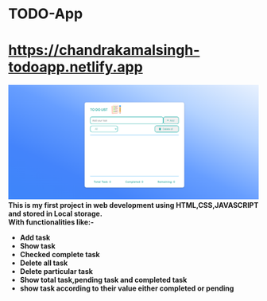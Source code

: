 # TODO-App
# https://chandrakamalsingh-todoapp.netlify.app

<img src= "todoapp.png">
<strong>This is my first project in web development using HTML,CSS,JAVASCRIPT and stored in Local storage.
<br>With functionalities like:-
<ul>
<li>Add task</li>
<li>Show task</li>
<li>Checked complete task</li>
<li>Delete all task</li>
<li>Delete particular task</li>
<li>Show total task,pending task and completed task</li>
<li>show task according to their value either completed or pending</li>
</ul>
</strong>

